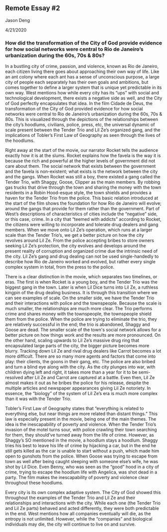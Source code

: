 ## Remote Essay #2

Jason Deng

4/21/2020

### How  did  the  transformation  of  the  City  of  God  provide  evidence for how social networks were central to Rio de Janeiro’s urbanization during the 60s, 70s & 80s?

In a bustling city of crime, passion, and violence, known as Rio de Janeiro, each citizen living there goes about approaching their own way of life. Like an ant colony where each ant has a sense of unconscious purpose, a large city of people each separately has their own goals and ambitions, but comes together to define a larger system that is unique yet predictable in its own way. West mentions how while every city has its “ups” with social and technological development, there exists a negative side as well, and the City of God perfectly encapsulates that idea. In the film Cidade de Deus, the transformation of the City of God provided evidence for how social networks were central to Rio de Janeiro’s urbanization during the 60s, 70s & 80s. This is visualized through the depictions of the relationships between the city’s hoodlums, civilians, police, press, etc, the universal dynamic of scale present between the Tender Trio and Lil Ze’s organized gang, and the implications of Tobler’s First Law of Geography as seen through the lives of the hoodlums. 

Right away at the start of the movie, our narrator Rocket tells the audience exactly how it is at the slums. Rocket explains how the favela is the way it is because the rich and powerful at the higher levels of government did not care about them. The social network that exists between the government and the favela is non-existent; what exists is the network between the city and the gangs. When Rocket was still a boy, there existed a gang called the Tender Trio, with Shaggy, Goose, Clipper as the main members. By robbing gas trucks that drive through the town and sharing the money with the town residents in a Robin Hood-esque style, the town shields and provides a haven for the Tender Trio from the police. This basic relation introduced at the start of the film shows the foundation for how Rio de Janeiro will evolve; around the gangs that provide for them rather than the government. Part of West’s descriptions of characteristics of cities include the “negative” side, or this case, crime. In a city that “teemed with addicts” according to Rocket, the citizens were willing to incorporate and tolerate drug dealers and gang members. When we move onto Lil Ze’s operation, which runs at a larger scale than the Tender Trio’s, we get a better picture on how the city revolves around Lil Ze. From the police accepting bribes to store owners seeking Lil Ze’s protection, the city evolves and develops around the present reality of corruption and organized crime due the intrinsic need of the city. Lil Ze’s gang and drug dealing can not be used single-handedly to describe how Rio de Janeiro worked and evolved, but rather every single complex system in total, from the press to the police. 

There is a clear distinction in the movie, which separates two timelines, or eras. The first is when Rocket is a young boy, and the Tender Trio was the biggest gang in the town. Later is when Lil Dice turns into Lil Ze, a ruthless kingpin of the drug dealing business. It is through this transition where we can see examples of scale. On the smaller side, we have the Tender Trio and their interactions with police and the townspeople. Because the scale is much smaller, the relationships are much more clear. The Trio performs crime and shares money with the townspeople, the townspeople shield them from the police. When the police are trying to eliminate the trio, they are relatively successful in the end; the trio is abandoned, Shaggy and Goose are dead. The smaller scale of the town's social network allows for a better picture on how things work and the results are more pronounced. On the other hand, scaling upwards to Lil Ze’s massive drug ring that encapsulated large parts of the city, the bigger picture becomes more blurry. Tracking down Lil Ze and rival drug dealers like Carrot becomes a lot more difficult. There are so many more agents and factors that come into play: their clients, the goons in their gang, etc. The police are also bribed and turn a blind eye along with the city. As the city plunges into war, with children dying left and right, it takes more than a year for it to be semi-resolved after Lil Ze and Carrot are captured at a battle. Even then, Lil Ze almost makes it out as he bribes the police for his release, despite the multiple articles and newspaper appearances giving Lil Ze notoriety. In essence, the “biology” of the system of Lil Ze’s era is much more complex than it was with the Tender Trio.

Tobler’s First Law of Geography states that “everything is related  to everything else, but near things are more related than distant things.” This law is especially present in the movie, being one of the main themes. The idea is the inescapability of poverty and violence. When the Tender Trio’s invasion of the motel turns sour, with police crawling their town searching for them, they should’ve turned away from the life of crime. However, as Shaggy’s SO mentioned in the movie, a hoodlum stays a hoodlum. Shaggy tries his best to leave his life of crime by hijacking a car, but in the end he still gets killed as the car is unable to start without a push, which made him open to gunshots from the police. When Goose was trying to escape from town as well after being caught sleeping with someone else’s wife, he was shot by Lil Dice. Even Benny, who was seen as the “good” hood in a city of crime, trying to escape the hoodlum life with Angelica, was shot dead in a party. The film makes the inescapability of poverty and violence clear throughout these hoodlums. 

Every city is its own complex adaptive system. The City of God showed this throughout the examples of the Tender Trio and Lil Ze and their relationships and interactions with the city. While each one (the Tender Trio and Lil Ze parts) behaved and acted differently, they were both predictable in the end. West mentions how all companies eventually will die, as the entropy is not unlimited. However, while the “companies” and biological individuals may die, the city will continue to live on and survive. 
